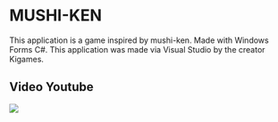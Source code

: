 # MUSHI-KEN

This application is a game inspired by mushi-ken. Made with Windows Forms C#.
This application was made via Visual Studio by the creator Kigames.

## Video Youtube
<a href="https://youtu.be/el4PehrKWG0">
  <img src="https://i9.ytimg.com/vi_webp/el4PehrKWG0/mqdefault.webp?v=61aa3206&sqp=CLi87pMG&rs=AOn4CLANUi_8Hd9xmYCsjLpvlgs3Ic6EqA" />
</a>
